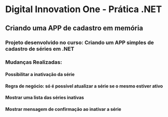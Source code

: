 # Digital Innovation One - Prática .NET

## Criando uma APP de cadastro em memória

### Projeto desenvolvido no curso: Criando um APP simples de cadastro de séries em .NET

### Mudanças Realizadas:

#### Possibilitar a inativação da série
#### Regra de negócio: só é possível atualizar a série se o mesmo estiver ativo
#### Mostrar uma lista das séries inativas
#### Mostrar mensagem de confirmação ao inativar a série